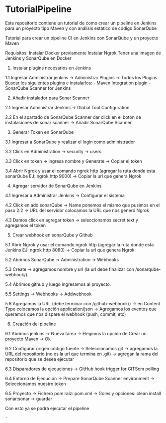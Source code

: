 # TutorialPipeline
Este repositorio contiene un tutorial de como crear un pipeline en Jenkins para un proyecto tipo Maven y con análisis estático de código SonarQube


Tutorial para crear un pipeline CI en Jenkins con SonarQube y un proyecto Maven

Requisitos:
Instalar Docker previamente
Instalar Ngrok
Tener una imagen de Jenkins y SonarQube en Docker


1. Instalar plugins necesarios en Jenkins

  1.1 Ingresar Administrar jenkins → Administrar Plugins → Todos los Plugins.
      Buscar los siguientes plugins e instalarlos:
        - Maven Integration plugin
        - SonarQube Scanner for Jenkins


2. Añadir instalador para Sonar Scanner

  2.1 Ingresar Administrar Jenkins → Global Tool Configuration
  
  2.2 En el apartado de SonarQube Scanner dar click en el botón de instalaciones de sonar scanner → Añadir SonarQube Scanner


3. Generar Token en SonarQube

  3.1 Ingresar a SonarQube y realizar el login como administrador
  
  3.2 Click en Administration → security → users
  
  3.3 Click en token → ingresa nombre y Generate → Copiar el token
  
  3.4 Abrir Ngrok y usar el comando ngrok http (agregar la ruta donde esta sonarQube EJ: ngrok http 9000)  → Copiar la url que genera Ngrok


4. Agregar servidor de SonarQube en Jenkins

  4.1 Ingresar a Administrar Jenkins → Configurar el sistema 
  
  4.2 Click en add sonarQube → Name ponemos el mismo que pusimos en el paso 2.2 → URL del servidor colocamos la URL que nos generó Ngrok
  
  4.3 Damos click en agregar token  → seleccionamos secret text y agregamos el token
  

5. Crear webhook en sonarQube y Github
 
  5.1 Abrir Ngrok y usar el comando ngrok http (agregar la ruta donde esta Jenkins EJ: ngrok http 8080)  → Copiar la url que genera Ngrok
  
  5.2 Abrimos SonarQube  → Administration  → Webhooks
  
  5.3 Create → agregamos nombre y url (la url debe finalizar con /sonarqube-webhook/).
  
  5.4 Abrimos github y luego ingresamos al proyecto.
  
  5.5 Settings → Webhooks  → Addwebhook
  
  5.6 Agregamos la URL (debe terminar con /github-webhook/) → en Content Type colocamos la opción application/json → Agregamos los eventos que queramos que nos dispare el             webhook (push, commit, etc)



6. Creación del pipeline

  6.1 Abrimos jenkins → Nueva tarea → Elegimos la opción de Crear un proyecto Maven → Ok
  
  6.2 Configurar origen código fuente → Seleccionamos git → agregamos la URL del repositorio (no es la url que termina en .git) → agregan la rama del repositorio que se desea         ejecutar 
  
  
  6.3 Disparadores de ejecuciones → GitHub hook trigger for GITScm polling 
  
  6.4 Entorno de Ejecución → Prepare SonarQube Scanner environment → Seleccionamos nuestro token
  
  6.5 Proyecto → Fichero pom raíz: pom.xml → Goles y opciones: clean install sonar:sonar → guardar
  



Con esto ya se podrá ejecutar el pipeline
	





	-
